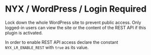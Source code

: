 # NYX / WordPress / Login Required

Lock down the whole WordPress site to prevent public access. Only logged-in users can view the site or the content of the REST API if this plugin is activated.

In order to enable REST API access declare the constant `NYX_LR_ENABLE_REST` with `true` as its value.
